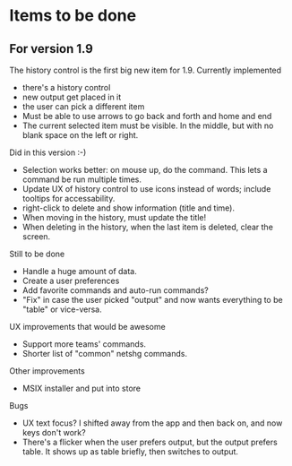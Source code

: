 ﻿# Items to be done

## For version 1.9

The history control is the first big new item for 1.9. Currently implemented
- there's a history control
- new output get placed in it
- the user can pick a different item 
- Must be able to use arrows to go back and forth and home and end
- The current selected item must be visible. In the middle, but with no blank space on the left or right.

Did in this version :-)
- Selection works better: on mouse up, do the command. This lets a command be run multiple times.
- Update UX of history control to use icons instead of words; include tooltips for accessability.
- right-click to delete and show information (title and time).
- When moving in the history, must update the title! 
- When deleting in the history, when the last item is deleted, clear the screen.

Still to be done
- Handle a huge amount of data.
- Create a user preferences
- Add favorite commands and auto-run commands?
- "Fix" in case the user picked "output" and now wants everything to be "table" or vice-versa.

UX improvements that would be awesome
- Support more teams' commands.
- Shorter list of "common" netshg commands.

Other improvements
- MSIX installer and put into store

Bugs
- UX text focus? I shifted away from the app and then back on, and now keys don't work?
- There's a flicker when the user prefers output, but the output prefers table. It shows up as table briefly, then switches to output.